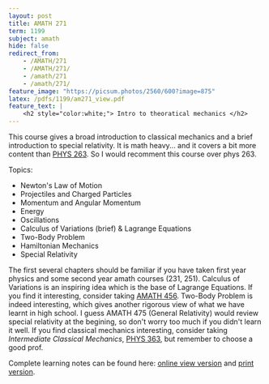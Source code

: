 ```yaml
---
layout: post
title: AMATH 271
term: 1199
subject: amath
hide: false
redirect_from:
    - /AMATH/271
    - /AMATH/271/
    - /amath/271
    - /amath/271/
feature_image: "https://picsum.photos/2560/600?image=875"
latex: /pdfs/1199/am271_view.pdf
feature_text: |
    <h2 style="color:white;"> Intro to theoratical mechanics </h2>
---
```


This course gives a broad introduction to classical mechanics and a brief introduction to special relativity. It is math heavy... and it covers a bit more content than [PHYS 263](https://ugradcalendar.uwaterloo.ca/courses/PHYS/263). So I would recomment this course over phys 263.

Topics:
* Newton's Law of Motion
* Projectiles and Charged Particles
* Momentum and Angular Momentum
* Energy
* Oscillations
* Calculus of Variations (brief) & Lagrange Equations
* Two-Body Problem
* Hamiltonian Mechanics
* Special Relativity

The first several chapters should be familiar if you have taken first year physics and some second year amath courses (231, 251). Calculus of Variations is an inspiring idea which is the base of Lagrange Equations. If you find it interesting, consider taking [AMATH 456](https://ugradcalendar.uwaterloo.ca/courses/AMATH/456). Two-Body Problem is indeed interesting, which gives another rigorous view of what we have learnt in high school. I guess AMATH 475 (General Relativity) would review special relativity at the begining, so don't worry too much if you didn't learn it well. If you find classical mechanics interesting, consider taking *Intermediate Classical Mechanics*, [PHYS 363](https://ugradcalendar.uwaterloo.ca/courses/PHYS/363), but remember to choose a good prof.

Complete learning notes can be found here: [online view version](/pdfs/1199/am271_view.pdf) and [print version](/pdfs/1199/am271_print.pdf).
